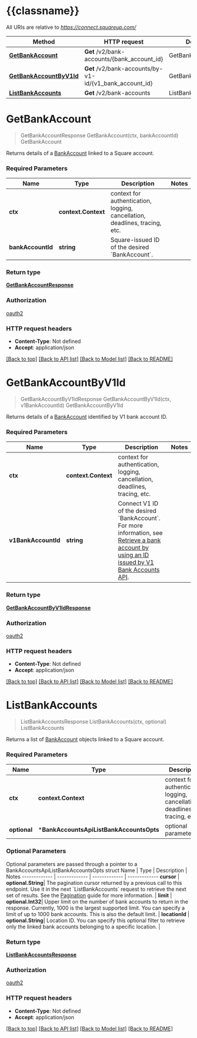 # {{classname}}

All URIs are relative to *https://connect.squareup.com/*

Method | HTTP request | Description
------------- | ------------- | -------------
[**GetBankAccount**](BankAccountsApi.md#GetBankAccount) | **Get** /v2/bank-accounts/{bank_account_id} | GetBankAccount
[**GetBankAccountByV1Id**](BankAccountsApi.md#GetBankAccountByV1Id) | **Get** /v2/bank-accounts/by-v1-id/{v1_bank_account_id} | GetBankAccountByV1Id
[**ListBankAccounts**](BankAccountsApi.md#ListBankAccounts) | **Get** /v2/bank-accounts | ListBankAccounts

# **GetBankAccount**
> GetBankAccountResponse GetBankAccount(ctx, bankAccountId)
GetBankAccount

Returns details of a [BankAccount](https://developer.squareup.com/reference/square_2024-07-17/objects/BankAccount) linked to a Square account.

### Required Parameters

Name | Type | Description  | Notes
------------- | ------------- | ------------- | -------------
 **ctx** | **context.Context** | context for authentication, logging, cancellation, deadlines, tracing, etc.
  **bankAccountId** | **string**| Square-issued ID of the desired &#x60;BankAccount&#x60;. | 

### Return type

[**GetBankAccountResponse**](GetBankAccountResponse.md)

### Authorization

[oauth2](../README.md#oauth2)

### HTTP request headers

 - **Content-Type**: Not defined
 - **Accept**: application/json

[[Back to top]](#) [[Back to API list]](../README.md#documentation-for-api-endpoints) [[Back to Model list]](../README.md#documentation-for-models) [[Back to README]](../README.md)

# **GetBankAccountByV1Id**
> GetBankAccountByV1IdResponse GetBankAccountByV1Id(ctx, v1BankAccountId)
GetBankAccountByV1Id

Returns details of a [BankAccount](https://developer.squareup.com/reference/square_2024-07-17/objects/BankAccount) identified by V1 bank account ID.

### Required Parameters

Name | Type | Description  | Notes
------------- | ------------- | ------------- | -------------
 **ctx** | **context.Context** | context for authentication, logging, cancellation, deadlines, tracing, etc.
  **v1BankAccountId** | **string**| Connect V1 ID of the desired &#x60;BankAccount&#x60;. For more information, see  [Retrieve a bank account by using an ID issued by V1 Bank Accounts API](https://developer.squareup.com/docs/bank-accounts-api#retrieve-a-bank-account-by-using-an-id-issued-by-v1-bank-accounts-api). | 

### Return type

[**GetBankAccountByV1IdResponse**](GetBankAccountByV1IdResponse.md)

### Authorization

[oauth2](../README.md#oauth2)

### HTTP request headers

 - **Content-Type**: Not defined
 - **Accept**: application/json

[[Back to top]](#) [[Back to API list]](../README.md#documentation-for-api-endpoints) [[Back to Model list]](../README.md#documentation-for-models) [[Back to README]](../README.md)

# **ListBankAccounts**
> ListBankAccountsResponse ListBankAccounts(ctx, optional)
ListBankAccounts

Returns a list of [BankAccount](https://developer.squareup.com/reference/square_2024-07-17/objects/BankAccount) objects linked to a Square account.

### Required Parameters

Name | Type | Description  | Notes
------------- | ------------- | ------------- | -------------
 **ctx** | **context.Context** | context for authentication, logging, cancellation, deadlines, tracing, etc.
 **optional** | ***BankAccountsApiListBankAccountsOpts** | optional parameters | nil if no parameters

### Optional Parameters
Optional parameters are passed through a pointer to a BankAccountsApiListBankAccountsOpts struct
Name | Type | Description  | Notes
------------- | ------------- | ------------- | -------------
 **cursor** | **optional.String**| The pagination cursor returned by a previous call to this endpoint. Use it in the next &#x60;ListBankAccounts&#x60; request to retrieve the next set  of results.  See the [Pagination](https://developer.squareup.com/docs/working-with-apis/pagination) guide for more information. | 
 **limit** | **optional.Int32**| Upper limit on the number of bank accounts to return in the response.  Currently, 1000 is the largest supported limit. You can specify a limit  of up to 1000 bank accounts. This is also the default limit. | 
 **locationId** | **optional.String**| Location ID. You can specify this optional filter  to retrieve only the linked bank accounts belonging to a specific location. | 

### Return type

[**ListBankAccountsResponse**](ListBankAccountsResponse.md)

### Authorization

[oauth2](../README.md#oauth2)

### HTTP request headers

 - **Content-Type**: Not defined
 - **Accept**: application/json

[[Back to top]](#) [[Back to API list]](../README.md#documentation-for-api-endpoints) [[Back to Model list]](../README.md#documentation-for-models) [[Back to README]](../README.md)

